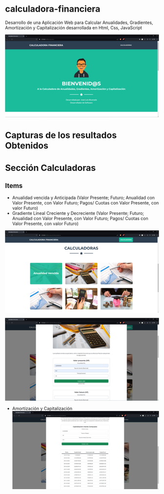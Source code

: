 # calculadora-financiera
Desarrollo de una Aplicación Web para Calcular Anualidades, Gradientes, Amortización y Capitalización desarrollada en Html, Css, JavaScript

 ![Descripción de la imagen](img/img1.png)

# Capturas de los resultados Obtenidos

# Sección Calculadoras

## Items
- Anualidad vencida y Anticipada (Valor Presente; Futuro; Anualidad con Valor Presente, con Valor Futuro; Pagos/ Cuotas con Valor Presente, con valor Futuro)
- Gradiente Lineal Creciente y Decreciente (Valor Presente; Futuro; Anualidad con Valor Presente, con Valor Futuro; Pagos/ Cuotas con Valor Presente, con valor Futuro)
  
 ![Descripción de la imagen](/img//img2.png)

 ![Descripción de la imagen](/img/img3.png)

- Amortización y Capitalización
 ![Descripción de la imagen](/img/img4.png)

